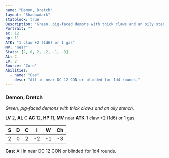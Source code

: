 ```yaml
---
name: "Demon, Dretch"
layout: "Shadowdark"
statblock: true
Description: "Green, pig-faced demons with thick claws and an oily stench."
Portrait: ""
ac: 12
hp: 11
ATK: "1 claw +2 (1d6) or 1 gas"
MV: "near"
Stats: [2, 0, 2, -2, -1, -3]
AL: C
LV: 2
Source: "Core"
Abilities:
  - name: "Gas"
    desc: "All in near DC 12 CON or blinded for 1d4 rounds."
---
```


### Demon, Dretch

_Green, pig-faced demons with thick claws and an oily stench._

**LV** 2, **AL** C
**AC** 12, **HP** 11, **MV** near
**ATK** 1 claw +2 (1d6) or 1 gas

|  S  |  D  |  C  |  I  |  W  |  Ch  |
|:---:|:---:|:---:|:---:|:---:|:----:|
| 2 | 0 | 2 | -2 | -1 | -3 |

**Gas:** All in near DC 12 CON or blinded for 1d4 rounds.

